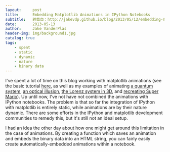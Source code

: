 ```yaml
---
layout:     post
title:      Embedding Matplotlib Animations in IPython Notebooks
subtitle:   转载自：http://jakevdp.github.io/blog/2013/05/12/embedding-matplotlib-animations/
date:       2013-05-13
author:     Jake VanderPlas
header-img: img/background1.jpg
catalog: true
tags:
    - spent
    - static
    - dynamic
    - nature
    - binary data
---
```


I've spent a lot of time on this blog working with matplotlib animations
(see the basic tutorial
[here](http://jakevdp.github.io/blog/2012/08/18/matplotlib-animation-tutorial),
as well as my examples of animating
[a quantum system](http://jakevdp.github.io/blog/2012/09/05/quantum-python),
[an optical illusion](http://jakevdp.github.io/blog/2012/09/26/optical-illusions-in-matplotlib),
[the Lorenz system in 3D](http://jakevdp.github.io/blog/2013/02/16/animating-the-lorentz-system-in-3d),
and [recreating Super Mario](http://jakevdp.github.io/blog/2013/01/13/hacking-super-mario-bros-with-python)).
Up until now, I've not have not combined the animations with IPython notebooks.
The problem is that so far the integration of IPython with matplotlib is
entirely static, while animations are by their nature dynamic. There are some
efforts in the IPython and matplotlib development communities to remedy this,
but it's still not an ideal setup.

I had an idea the other day about how one might get around this limitation
in the case of animations. By creating a function which saves an animation
and embeds the binary data into an HTML string, you can fairly easily create
automatically-embedded animations within a notebook.
